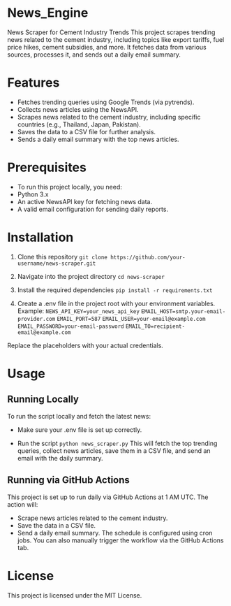 # News_Engine
News Scraper for Cement Industry Trends
This project scrapes trending news related to the cement industry, including topics like export tariffs, fuel price hikes, cement subsidies, and more. It fetches data from various sources, processes it, and sends out a daily email summary.

# Features
- Fetches trending queries using Google Trends (via pytrends).
- Collects news articles using the NewsAPI.
- Scrapes news related to the cement industry, including specific countries (e.g., Thailand, Japan, Pakistan).
- Saves the data to a CSV file for further analysis.
- Sends a daily email summary with the top news articles.

# Prerequisites
- To run this project locally, you need:
- Python 3.x
- An active NewsAPI key for fetching news data.
- A valid email configuration for sending daily reports.

# Installation
1. Clone this repository ` git clone https://github.com/your-username/news-scraper.git `
   
2. Navigate into the project directory ` cd news-scraper `
   
3. Install the required dependencies ` pip install -r requirements.txt `
   
4. Create a .env file in the project root with your environment variables. Example:
` NEWS_API_KEY=your_news_api_key `
` EMAIL_HOST=smtp.your-email-provider.com `
` EMAIL_PORT=587 `
` EMAIL_USER=your-email@example.com `
` EMAIL_PASSWORD=your-email-password `
` EMAIL_TO=recipient-email@example.com `
   
Replace the placeholders with your actual credentials.

# Usage
## Running Locally
To run the script locally and fetch the latest news:
- Make sure your .env file is set up correctly.
  
- Run the script ` python news_scraper.py `
  This will fetch the top trending queries, collect news articles, save them in a CSV file, and send an email with the daily summary.

## Running via GitHub Actions
This project is set up to run daily via GitHub Actions at 1 AM UTC. The action will:
  - Scrape news articles related to the cement industry.
  - Save the data in a CSV file.
  - Send a daily email summary.
The schedule is configured using cron jobs. You can also manually trigger the workflow via the GitHub Actions tab.

# License
This project is licensed under the MIT License.

